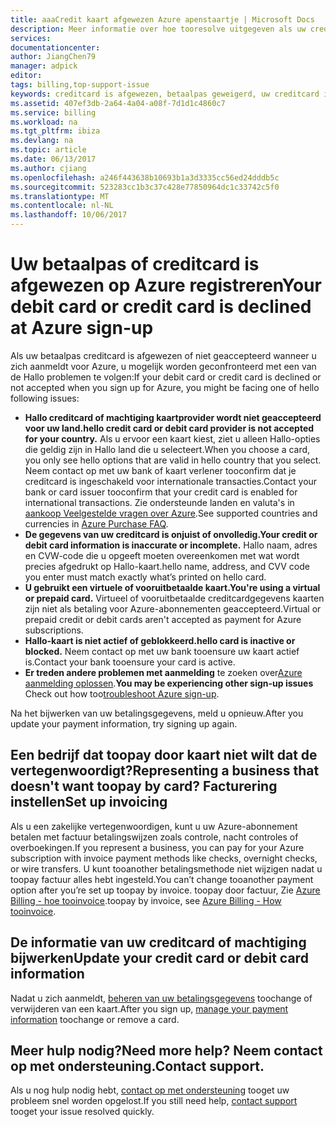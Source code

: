 ```yaml
---
title: aaaCredit kaart afgewezen Azure apenstaartje | Microsoft Docs
description: Meer informatie over hoe tooresolve uitgegeven als uw creditcard is afgewezen, wanneer u toosign voor Azure probeert.
services: 
documentationcenter: 
author: JiangChen79
manager: adpick
editor: 
tags: billing,top-support-issue
keywords: creditcard is afgewezen, betaalpas geweigerd, uw creditcard is afgewezen, niet voldoen aan voor creditcard
ms.assetid: 407ef3db-2a64-4a04-a08f-7d1d1c4860c7
ms.service: billing
ms.workload: na
ms.tgt_pltfrm: ibiza
ms.devlang: na
ms.topic: article
ms.date: 06/13/2017
ms.author: cjiang
ms.openlocfilehash: a246f443638b10693b1a3d3335cc56ed24dddb5c
ms.sourcegitcommit: 523283cc1b3c37c428e77850964dc1c33742c5f0
ms.translationtype: MT
ms.contentlocale: nl-NL
ms.lasthandoff: 10/06/2017
---
```

# <a name="your-debit-card-or-credit-card-is-declined-at-azure-sign-up"></a><span data-ttu-id="912b3-104">Uw betaalpas of creditcard is afgewezen op Azure registreren</span><span class="sxs-lookup"><span data-stu-id="912b3-104">Your debit card or credit card is declined at Azure sign-up</span></span>
<span data-ttu-id="912b3-105">Als uw betaalpas creditcard is afgewezen of niet geaccepteerd wanneer u zich aanmeldt voor Azure, u mogelijk worden geconfronteerd met een van de Hallo problemen te volgen:</span><span class="sxs-lookup"><span data-stu-id="912b3-105">If your debit card or credit card is declined or not accepted when you sign up for Azure, you might be facing one of hello following issues:</span></span>

* <span data-ttu-id="912b3-106">**Hallo creditcard of machtiging kaartprovider wordt niet geaccepteerd voor uw land.**</span><span class="sxs-lookup"><span data-stu-id="912b3-106">**hello credit card or debit card provider is not accepted for your country.**</span></span> <span data-ttu-id="912b3-107">Als u ervoor een kaart kiest, ziet u alleen Hallo-opties die geldig zijn in Hallo land die u selecteert.</span><span class="sxs-lookup"><span data-stu-id="912b3-107">When you choose a card, you only see hello options that are valid in hello country that you select.</span></span> <span data-ttu-id="912b3-108">Neem contact op met uw bank of kaart verlener tooconfirm dat je creditcard is ingeschakeld voor internationale transacties.</span><span class="sxs-lookup"><span data-stu-id="912b3-108">Contact your bank or card issuer tooconfirm that your credit card is enabled for international transactions.</span></span> <span data-ttu-id="912b3-109">Zie ondersteunde landen en valuta's in [aankoop Veelgestelde vragen over Azure](https://azure.microsoft.com/pricing/faq/).</span><span class="sxs-lookup"><span data-stu-id="912b3-109">See supported countries and currencies in [Azure Purchase FAQ](https://azure.microsoft.com/pricing/faq/).</span></span>
* <span data-ttu-id="912b3-110">**De gegevens van uw creditcard is onjuist of onvolledig.**</span><span class="sxs-lookup"><span data-stu-id="912b3-110">**Your credit or debit card information is inaccurate or incomplete.**</span></span> <span data-ttu-id="912b3-111">Hallo naam, adres en CVW-code die u opgeeft moeten overeenkomen met wat wordt precies afgedrukt op Hallo-kaart.</span><span class="sxs-lookup"><span data-stu-id="912b3-111">hello name, address, and CVV code you enter must match exactly what’s printed on hello card.</span></span>
* <span data-ttu-id="912b3-112">**U gebruikt een virtuele of vooruitbetaalde kaart.**</span><span class="sxs-lookup"><span data-stu-id="912b3-112">**You're using a virtual or prepaid card.**</span></span> <span data-ttu-id="912b3-113">Virtueel of vooruitbetaalde creditcardgegevens kaarten zijn niet als betaling voor Azure-abonnementen geaccepteerd.</span><span class="sxs-lookup"><span data-stu-id="912b3-113">Virtual or prepaid credit or debit cards aren't accepted as payment for Azure subscriptions.</span></span>
* <span data-ttu-id="912b3-114">**Hallo-kaart is niet actief of geblokkeerd.**</span><span class="sxs-lookup"><span data-stu-id="912b3-114">**hello card is inactive or blocked.**</span></span> <span data-ttu-id="912b3-115">Neem contact op met uw bank tooensure uw kaart actief is.</span><span class="sxs-lookup"><span data-stu-id="912b3-115">Contact your bank tooensure your card is active.</span></span>
* <span data-ttu-id="912b3-116">**Er treden andere problemen met aanmelding** te zoeken over[Azure aanmelding oplossen](billing-troubleshoot-azure-sign-up-issues.md).</span><span class="sxs-lookup"><span data-stu-id="912b3-116">**You may be experiencing other sign-up issues** Check out how too[troubleshoot Azure sign-up](billing-troubleshoot-azure-sign-up-issues.md).</span></span>

<span data-ttu-id="912b3-117">Na het bijwerken van uw betalingsgegevens, meld u opnieuw.</span><span class="sxs-lookup"><span data-stu-id="912b3-117">After you update your payment information, try signing up again.</span></span>

## <a name="representing-a-business-that-doesnt-want-toopay-by-card-set-up-invoicing"></a><span data-ttu-id="912b3-118">Een bedrijf dat toopay door kaart niet wilt dat de vertegenwoordigt?</span><span class="sxs-lookup"><span data-stu-id="912b3-118">Representing a business that doesn't want toopay by card?</span></span> <span data-ttu-id="912b3-119">Facturering instellen</span><span class="sxs-lookup"><span data-stu-id="912b3-119">Set up invoicing</span></span>
<span data-ttu-id="912b3-120">Als u een zakelijke vertegenwoordigen, kunt u uw Azure-abonnement betalen met factuur betalingswijzen zoals controle, nacht controles of overboekingen.</span><span class="sxs-lookup"><span data-stu-id="912b3-120">If you represent a business, you can pay for your Azure subscription with invoice payment methods like checks, overnight checks, or wire transfers.</span></span> <span data-ttu-id="912b3-121">U kunt tooanother betalingsmethode niet wijzigen nadat u toopay factuur alles hebt ingesteld.</span><span class="sxs-lookup"><span data-stu-id="912b3-121">You can’t change tooanother payment option after you’re set up toopay by invoice.</span></span> <span data-ttu-id="912b3-122">toopay door factuur, Zie [Azure Billing - hoe tooinvoice](https://azure.microsoft.com/pricing/invoicing/).</span><span class="sxs-lookup"><span data-stu-id="912b3-122">toopay by invoice, see [Azure Billing - How tooinvoice](https://azure.microsoft.com/pricing/invoicing/).</span></span>

## <a name="update-your-credit-card-or-debit-card-information"></a><span data-ttu-id="912b3-123">De informatie van uw creditcard of machtiging bijwerken</span><span class="sxs-lookup"><span data-stu-id="912b3-123">Update your credit card or debit card information</span></span>
<span data-ttu-id="912b3-124">Nadat u zich aanmeldt, [beheren van uw betalingsgegevens](billing-how-to-change-credit-card.md) toochange of verwijderen van een kaart.</span><span class="sxs-lookup"><span data-stu-id="912b3-124">After you sign up, [manage your payment information](billing-how-to-change-credit-card.md) toochange or remove a card.</span></span>

## <a name="need-more-help-contact-support"></a><span data-ttu-id="912b3-125">Meer hulp nodig?</span><span class="sxs-lookup"><span data-stu-id="912b3-125">Need more help?</span></span> <span data-ttu-id="912b3-126">Neem contact op met ondersteuning.</span><span class="sxs-lookup"><span data-stu-id="912b3-126">Contact support.</span></span>
<span data-ttu-id="912b3-127">Als u nog hulp nodig hebt, [contact op met ondersteuning](https://portal.azure.com/?#blade/Microsoft_Azure_Support/HelpAndSupportBlade) tooget uw probleem snel worden opgelost.</span><span class="sxs-lookup"><span data-stu-id="912b3-127">If you still need help, [contact support](https://portal.azure.com/?#blade/Microsoft_Azure_Support/HelpAndSupportBlade) tooget your issue resolved quickly.</span></span>
